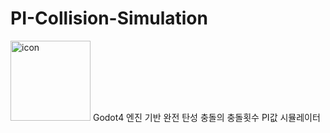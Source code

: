 # PI-Collision-Simulation
<img width="128" height="128" alt="icon" src="https://github.com/user-attachments/assets/10a7b8de-0aed-4500-88d8-318f2bfc3c72" />
Godot4 엔진 기반 완전 탄성 충돌의 충돌횟수 PI값 시뮬레이터



